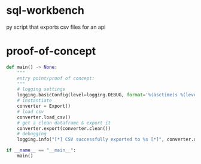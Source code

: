 # sql-workbench
py script that exports csv files for an api

# proof-of-concept
```py
def main() -> None:
    """
    entry point/proof of concept:
    """
    # logging settings
    logging.basicConfig(level=logging.DEBUG, format='%(asctime)s %(levelname)s:%(message)s')
    # instantiate
    converter = Export()
    # load csv
    converter.load_csv()
    # get a clean dataframe & export it
    converter.export(converter.clean())
    # debugging
    logging.info("[*] CSV successfully exported to %s [*]", converter.db_file)

if __name__ == "__main__":
    main()
```
